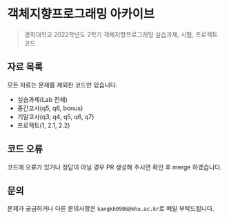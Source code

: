 # 객체지향프로그래밍 아카이브
> 경희대학교 2022학년도 2학기 객체지향프로그래밍 실습과제, 시험, 프로젝트 코드

## 자료 목록
모든 자료는 문제를 제외한 코드만 있습니다.
- 실습과제(Lab 전체)
- 중간고사(q5, q6, bonus)
- 기말고사(q3, q4, q5, q6, q7)
- 프로젝트(1, 2.1, 2.2)

## 코드 오류
코드에 오류가 있거나 정답이 아닐 경우 PR 생성해 주시면 확인 후 merge 하겠습니다.

## 문의
문제가 궁금하거나 다른 문의사항은 `kangkh0906@khu.ac.kr`로 메일 부탁드립니다.